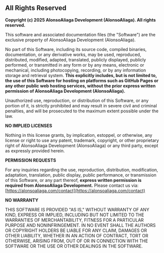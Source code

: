 ## All Rights Reserved

**Copyright (c) 2025 AlonsoAliaga Development (AlonsoAliaga). All rights reserved.**

This software and associated documentation files (the "Software") are the exclusive property of AlonsoAliaga Development (AlonsoAliaga).

No part of this Software, including its source code, compiled binaries, documentation, or any derivative works, may be used, reproduced, distributed, modified, adapted, translated, publicly displayed, publicly performed, or transmitted in any form or by any means, electronic or mechanical, including photocopying, recording, or by any information storage and retrieval system. **This explicitly includes, but is not limited to, the use of this Software for hosting on platforms such as GitHub Pages or any other public web hosting services, without the prior express written permission of AlonsoAliaga Development (AlonsoAliaga).**

Unauthorized use, reproduction, or distribution of this Software, or any portion of it, is strictly prohibited and may result in severe civil and criminal penalties, and will be prosecuted to the maximum extent possible under the law.

**NO IMPLIED LICENSES**

Nothing in this license grants, by implication, estoppel, or otherwise, any license or right to use any patent, trademark, copyright, or other proprietary right of AlonsoAliaga Development (AlonsoAliaga) or any third party, except as expressly provided herein.

**PERMISSION REQUESTS**

For any inquiries regarding the use, reproduction, distribution, modification, adaptation, translation, public display, public performance, or transmission of this Software, or any part thereof, **express written permission is required from AlonsoAliaga Development.** Please contact us via: [https://alonsoaliaga.com/contact](https://alonsoaliaga.com/contact)

**NO WARRANTY**

THIS SOFTWARE IS PROVIDED "AS IS," WITHOUT WARRANTY OF ANY KIND, EXPRESS OR IMPLIED, INCLUDING BUT NOT LIMITED TO THE WARRANTIES OF MERCHANTABILITY, FITNESS FOR A PARTICULAR PURPOSE AND NONINFRINGEMENT. IN NO EVENT SHALL THE AUTHORS OR COPYRIGHT HOLDERS BE LIABLE FOR ANY CLAIM, DAMAGES OR OTHER LIABILITY, WHETHER IN AN ACTION OF CONTRACT, TORT OR OTHERWISE, ARISING FROM, OUT OF OR IN CONNECTION WITH THE SOFTWARE OR THE USE OR OTHER DEALINGS IN THE SOFTWARE.